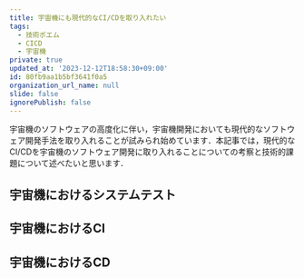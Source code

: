 ```yaml
---
title: 宇宙機にも現代的なCI/CDを取り入れたい
tags:
  - 技術ポエム
  - CICD
  - 宇宙機
private: true
updated_at: '2023-12-12T18:58:30+09:00'
id: 80fb9aa1b5bf3641f0a5
organization_url_name: null
slide: false
ignorePublish: false
---
```

宇宙機のソフトウェアの高度化に伴い，宇宙機開発においても現代的なソフトウェア開発手法を取り入れることが試みられ始めています．本記事では，現代的なCI/CDを宇宙機のソフトウェア開発に取り入れることについての考察と技術的課題について述べたいと思います．

## 宇宙機におけるシステムテスト

## 宇宙機におけるCI

## 宇宙機におけるCD



